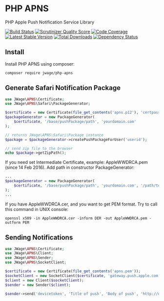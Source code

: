 PHP APNS
========

PHP Apple Push Notification Service Library

[![Build Status](https://secure.travis-ci.org/jwage/php-apns.png?branch=master)](http://travis-ci.org/jwage/php-apns)
[![Scrutinizer Quality Score](https://scrutinizer-ci.com/g/jwage/php-apns/badges/quality-score.png?s=98f9260f6488ed20d32d21106dc349c1eac26a35)](https://scrutinizer-ci.com/g/jwage/php-apns/)
[![Code Coverage](https://scrutinizer-ci.com/g/jwage/php-apns/badges/coverage.png?s=cd50bac60d2699353b0d9ffef3b7a1a4f6568f70)](https://scrutinizer-ci.com/g/jwage/php-apns/)
[![Latest Stable Version](https://poser.pugx.org/jwage/php-apns/v/stable.png)](https://packagist.org/packages/jwage/php-apns)
[![Total Downloads](https://poser.pugx.org/jwage/php-apns/downloads.png)](https://packagist.org/packages/jwage/php-apns)
[![Dependency Status](https://www.versioneye.com/php/jwage:php-apns/1.0.0/badge.png)](https://www.versioneye.com/php/jwage:php-apns/1.0.0)


## Install

Install PHP APNS using composer:

    composer require jwage/php-apns

## Generate Safari Notification Package

```php
use JWage\APNS\Certificate;
use JWage\APNS\Safari\PackageGenerator;

$certificate = new Certificate(file_get_contents('apns.p12'), 'certpassword');
$packageGenerator = new PackageGenerator(
    $certificate, '/base/pushPackage/path', 'yourdomain.com'
);

// returns JWage\APNS\Safari\Package instance
$package = $packageGenerator->createPushPackageForUser('userid');

// send zip file to the browser
echo $package->getZipPath();
```

If you need set Intermediate Certificate, example: AppleWWDRCA.pem (since 14 Feb 2016). Add path in constructor PackageGenerator:

```php
...
$packageGenerator = new PackageGenerator(
    $certificate, '/base/pushPackage/path', 'yourdomain.com', '/path/to/AppleWWDRCA.pem'
);
...
```

If you have AppleWWDRCA.cer, and you want to get PEM format. Try to call this command in UNIX console:


    openssl x509 -in AppleWWDRCA.cer -inform DER -out AppleWWDRCA.pem -outform PEM


## Sending Notifications

```php
use JWage\APNS\Certificate;
use JWage\APNS\Client;
use JWage\APNS\Sender;
use JWage\APNS\SocketClient;

$certificate = new Certificate(file_get_contents('apns.pem'));
$socketClient = new SocketClient($certificate, 'gateway.push.apple.com', 2195);
$client = new Client($socketClient);
$sender = new Sender($client);

$sender->send('devicetoken', 'Title of push', 'Body of push', 'http://deeplink.com');
```
